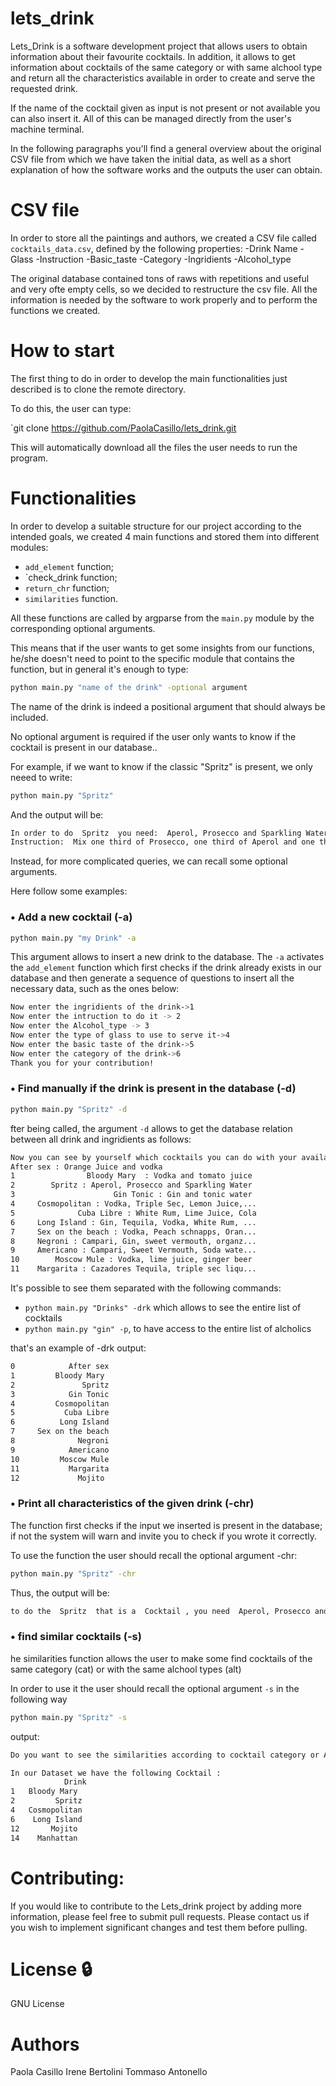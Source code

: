# lets_drink


Lets_Drink is a software development project that allows users to 
obtain information about their favourite cocktails. 
In addition, it allows to get information about cocktails of the same category 
or with same alchool type and return all the characteristics available
in order to create and serve the requested drink.



If the name of the cocktail given as input is not present or
not available you can also insert it. 
All of this can be managed directly from the user's machine terminal.

In the following paragraphs you'll find a general overview about the original CSV file from
which we have taken the initial data, as well as a short explanation of how the software 
works and the outputs the user can obtain.

# CSV file 
In order to store all the paintings and authors, we created a CSV file called
 `cocktails_data.csv`, defined by the following properties:
 -Drink Name
 -Glass
 -Instruction
 -Basic_taste
 -Category
 -Ingridients
 -Alcohol_type
 
 
The original database contained tons of raws with repetitions and useful and very ofte empty cells, so we decided to restructure the csv file.
All the information is needed by the software to work properly and to perform the functions
we created.
 
# How to start

The first thing to do in order to develop the main functionalities just described
is to clone the remote directory. 

To do this, the user can type:

`git clone https://github.com/PaolaCasillo/lets_drink.git

This will automatically download all the files the user needs to run the program.

# Functionalities

In order to develop a suitable structure for our project according to the intended goals,
we created 4 main functions and stored them into different modules:

-  `add_element` function;
-  `check_drink function;
-  `return_chr` function;
-  `similarities` function.

All these functions are called by argparse from the `main.py` module by the corresponding
optional arguments.

This means that if the user wants to get some insights from our functions, he/she
doesn't need to point to the specific module that contains the function, but in general 
it's enough to type:

```bash
python main.py "name of the drink" -optional argument
```

The name of the drink is indeed a positional argument that should always 
be included. 

No optional argument is required if the user only wants to know if the cocktail
is present in our database..

For example, if we want to know if the classic "Spritz" is present, we only neeed to write:

```bash
python main.py "Spritz"
```

And the output will be:

```bash
In order to do  Spritz  you need:  Aperol, Prosecco and Sparkling Water  
Instruction:  Mix one third of Prosecco, one third of Aperol and one third of Sparkling Water, add ice.
```

Instead, for more complicated queries, we can recall some optional arguments. 

Here follow some examples:

### •	Add a new cocktail (-a)

```bash
python main.py "my Drink" -a
```
This argument allows to insert a new drink to the database. The `-a` activates the 
`add_element` function which first checks if the drink already exists in our database 
and then generate a sequence of questions to insert all the necessary data, such as the ones below:
```bash
Now enter the ingridients of the drink->1
Now enter the intruction to do it -> 2
Now enter the Alcohol_type -> 3
Now enter the type of glass to use to serve it->4
Now enter the basic taste of the drink->5
Now enter the category of the drink->6
Thank you for your contribution!
```

### •	Find manually if the drink is present in the database (-d)

```bash
python main.py "Spritz" -d
```
fter being called, the argument `-d` allows to get the database relation 
between all drink and ingridients as follows:

```bash
Now you can see by yourself which cocktails you can do with your availale ingridients
After sex : Orange Juice and vodka
1                Bloody Mary  : Vodka and tomato juice 
2        Spritz : Aperol, Prosecco and Sparkling Water 
3                      Gin Tonic : Gin and tonic water 
4     Cosmopolitan : Vodka, Triple Sec, Lemon Juice,...
5              Cuba Libre : White Rum, Lime Juice, Cola
6     Long Island : Gin, Tequila, Vodka, White Rum, ...
7     Sex on the beach : Vodka, Peach schnapps, Oran...
8     Negroni : Campari, Gin, sweet vermouth, organz...
9     Americano : Campari, Sweet Vermouth, Soda wate...
10        Moscow Mule : Vodka, lime juice, ginger beer 
11    Margarita : Cazadores Tequila, triple sec liqu...
```


It's possible to see them separated with the following commands:

- `python main.py "Drinks" -drk` which allows to see the entire list of cocktails
- `python main.py "gin" -p`, to have access to the entire list of alcholics

that's an example of -drk output:
```bash
0            After sex
1         Bloody Mary 
2               Spritz
3            Gin Tonic
4         Cosmopolitan
5           Cuba Libre
6          Long Island
7     Sex on the beach
8              Negroni
9            Americano
10         Moscow Mule
11           Margarita
12             Mojito 
```
 
### •	Print all characteristics of the given drink (-chr)
 
The function first checks if the input we inserted is present in the database;
if not the system will warn and invite you to check if you wrote it correctly. 

To use the function the user should recall the optional argument -chr:
```bash
python main.py "Spritz" -chr
```

Thus, the output will be:
```bash
to do the  Spritz  that is a  Cocktail , you need  Aperol, Prosecco and Sparkling Water   and Mix one third of Prosecco, one third of Aperol and one third of Sparkling Water, add ice.  . Finally serve in  Cocktail glass
```

### •	find similar cocktails (-s)

he similarities function allows the user to make some find cocktails of the same category (cat) or with the same alchool types (alt)

In order to use it the user should recall the optional argument `-s` in the following way

```bash
python main.py "Spritz" -s
```
output:
```bash
Do you want to see the similarities according to cocktail category or Alcohol type of cocktails? (cat or alt) -> cat
```
```bash
In our Dataset we have the following Cocktail : 
            Drink
1   Bloody Mary 
2         Spritz
4   Cosmopolitan
6    Long Island
12       Mojito 
14    Manhattan 
```

# Contributing:

If you would like to contribute to the Lets_drink project by adding more information, please feel free to submit pull requests.
Please contact us if you wish to implement significant changes and test them before pulling.

# License :lock:

GNU License

# Authors 

Paola Casillo
Irene Bertolini
Tommaso Antonello

 